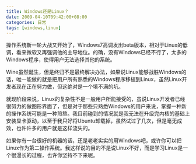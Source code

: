 ```yaml
---
title: Windows还是Linux？
date: 2009-04-10T09:42:00+08:00
categories: 日常
tags: [windows,linux]
---
```


操作系统新一轮大战又开始了，Windows7高调发出beta版本，相对于Linux的低调，看来微软又再强调他的主导地位。的确，没有Windows已经不行了，太多的Windows程序，使得用户无法选择其他的系统。

Wine虽然诞生，但是终归不是最终解决办法，如果说Linux能够战胜Windows的话，唯一能做的就是把用户所有熟悉的Windows程序移植到Linux，虽然Linux开发者现在正在努力做，但这绝对是一个填不满的坑。

就现阶段来说，Linux的复杂性不是一般用户所能接受的，虽说Linux开发者已经很努力的做图形界面了，但是对于那些只熟悉Windows的用户来说，掌握一种新的操作系统可能是一种煎熬。我目前碰到的情况就是我无法在升级完内核的基础上安装显卡驱动，以至于我只好将Ubuntu卸载掉，虽然试过了几次，但是毫无成效，也许许多的用户就是这样流失的。

如果你有一台很好的机器的话，还是老老实实的用Windows吧，或许你可以把Linux作为第二操作系统。我这样说的目的不是说Linux不好，而是学习Linux是一个很漫长的过程，也许你坚持不下来呢。
